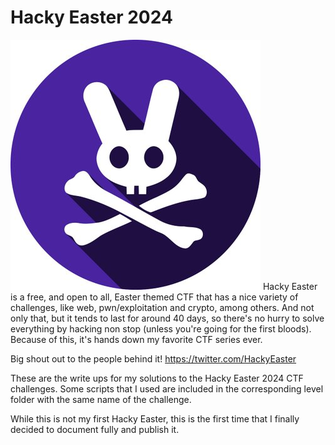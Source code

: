 # Hacky Easter 2024
![Hacky easter logo](Screenshots/EwgmBsjU_400x400-1.jpg)
Hacky Easter is a free, and open to all, Easter themed CTF that has a nice variety of challenges, like web, pwn/exploitation and crypto, among others. And not only that, but it tends to last for around 40 days, so there's no hurry to solve everything by hacking non stop (unless you're going for the first bloods). Because of this, it's hands down my favorite CTF series ever.

Big shout out to the people behind it! https://twitter.com/HackyEaster

These are the write ups for my solutions to the Hacky Easter 2024 CTF challenges. Some scripts that I used are included in the corresponding level folder with the same name of the challenge.

While this is not my first Hacky Easter, this is the first time that I finally decided to document fully and publish it.